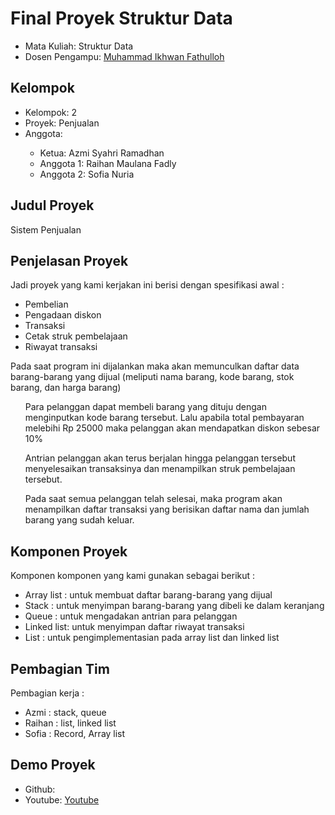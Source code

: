 # Final Proyek Struktur Data
<ul>
  <li>Mata Kuliah: Struktur Data</li>
  <li>Dosen Pengampu: <a href="https://github.com/Muhammad-Ikhwan-Fathulloh">Muhammad Ikhwan Fathulloh</a></li>
</ul>

## Kelompok
<ul>
  <li>Kelompok: 2</li>
  <li>Proyek: Penjualan</li>
  <li>Anggota:</li>
  <ul>
    <li>Ketua: Azmi Syahri Ramadhan </a></li>
    <li>Anggota 1: Raihan Maulana Fadly</a></li>
    <li>Anggota 2: Sofia Nuria </a></li>
  </ul>
</ul>

## Judul Proyek
<p>Sistem Penjualan</p>

## Penjelasan Proyek
<p>Jadi proyek yang kami kerjakan ini berisi dengan spesifikasi awal : </p>
<ul>
  <li>Pembelian</li>
  <li>Pengadaan diskon</li>
  <li>Transaksi</li>
  <li>Cetak struk pembelajaan</li>
  <li>Riwayat transaksi</li></li>
</ul>

<p>Pada saat program ini dijalankan maka akan memunculkan daftar data barang-barang yang dijual (meliputi nama barang, kode barang, stok barang, dan harga barang)</p>
<ul>
  <p>Para pelanggan dapat membeli barang yang dituju dengan menginputkan kode barang tersebut. Lalu apabila total pembayaran melebihi Rp 25000 maka pelanggan akan mendapatkan diskon sebesar 10% </p>
  <p>Antrian pelanggan akan terus berjalan hingga pelanggan tersebut menyelesaikan transaksinya dan menampilkan struk pembelajaan tersebut.</p>
  <p>Pada saat semua pelanggan telah selesai, maka program akan menampilkan daftar transaksi yang berisikan daftar nama dan jumlah barang yang sudah keluar.</p>
</ul>

## Komponen Proyek
<p>Komponen komponen yang kami gunakan sebagai berikut :</p>
<ul>
  <li>Array list : untuk membuat daftar barang-barang yang dijual</li>
  <li>Stack : untuk menyimpan barang-barang yang dibeli ke dalam keranjang</li>
  <li>Queue : untuk mengadakan antrian para pelanggan</li>
  <li>Linked list: untuk menyimpan daftar riwayat transaksi  </li>
  <li>List : untuk pengimplementasian pada array list dan linked list</li>
</ul>

## Pembagian Tim
<p>Pembagian kerja : </p>
<ul>
  <li>Azmi : stack, queue</li>
  <li>Raihan : list, linked list</li>
  <li>Sofia : Record, Array list</li>
</ul>

## Demo Proyek
<ul>
  <li>Github: <a</a></li>
  <li>Youtube: <a href="">Youtube</a></li>
</ul>
